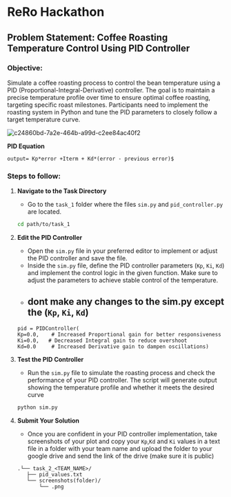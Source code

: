 # ReRo Hackathon

## Problem Statement: Coffee Roasting Temperature Control Using PID Controller

### Objective:
Simulate a coffee roasting process to control the bean temperature using a PID (Proportional-Integral-Derivative) controller. The goal is to maintain a precise temperature profile over time to ensure optimal coffee roasting, targeting specific roast milestones. Participants need to implement the roasting system in Python and tune the PID parameters to closely follow a target temperature curve.

![c24860bd-7a2e-464b-a99d-c2ee84ac40f2](https://github.com/user-attachments/assets/900adaf5-20ba-446d-96fb-c7233a48f5bb)

**PID Equation**

```
output= Kp*error +Iterm + Kd*(error - previous error)$
```

### Steps to follow:

1. **Navigate to the Task Directory**
   - Go to the `task_1` folder where the files `sim.py` and `pid_controller.py` are located.

   ```bash
   cd path/to/task_1
   
2. **Edit the PID Controller**
   - Open the `sim.py` file in your preferred editor to implement or adjust the PID controller and save the file.
   - Inside the `sim.py` file, define the PID controller parameters (`Kp`, `Ki`, `Kd`) and implement the control logic in the given function. Make sure to adjust the parameters to achieve stable control of the temperature.
   - ## **dont make any changes to the sim.py except the (`Kp`, `Ki`, `Kd`)**
   ```code-block
   pid = PIDController(
   Kp=0.0,    # Increased Proportional gain for better responsiveness
   Ki=0.0,   # Decreased Integral gain to reduce overshoot
   Kd=0.0     # Increased Derivative gain to dampen oscillations)

3. **Test the PID Controller**
   - Run the `sim.py` file to simulate the roasting process and check the performance of your PID controller. The script will generate output showing the temperature profile and whether it meets the desired curve

   ```bash
   python sim.py

4. **Submit Your Solution**
   - Once you are confident in your PID controller implementation, take screenshots of your plot and copy your `Kp`,`Kd` and `Ki` values in a text file in a folder with your team name and upload the folder to your google drive and send the link of the drive (make sure it is public)

   ```folder structure
   .└── task_2_<TEAM_NAME>/
      ├── pid_values.txt
      └── screenshots(folder)/
          └── .png

